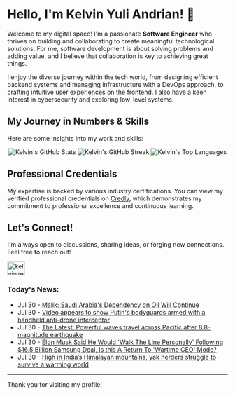 # Hello, I'm Kelvin Yuli Andrian! 👋

Welcome to my digital space! I'm a passionate **Software Engineer** who thrives on building and collaborating to create meaningful technological solutions. For me, software development is about solving problems and adding value, and I believe that collaboration is key to achieving great things.

I enjoy the diverse journey within the tech world, from designing efficient backend systems and managing infrastructure with a DevOps approach, to crafting intuitive user experiences on the frontend. I also have a keen interest in cybersecurity and exploring low-level systems.

## My Journey in Numbers & Skills

Here are some insights into my work and skills:

<p align="center">
  <img src="https://github-readme-stats.vercel.app/api?username=kelvinzer0&show_icons=true&theme=radical" alt="Kelvin's GitHub Stats" />
  <img src="https://github-readme-streak-stats.herokuapp.com/?user=kelvinzer0&theme=radical" alt="Kelvin's GitHub Streak" />
  <img src="https://github-readme-stats.vercel.app/api/top-langs/?username=kelvinzer0&layout=compact&theme=radical" alt="Kelvin's Top Languages" />
</p>

## Professional Credentials

My expertise is backed by various industry certifications. You can view my verified professional credentials on [Credly](https://www.credly.com/users/kelvin-yuli-andrian/badges), which demonstrates my commitment to professional excellence and continuous learning.

## Let's Connect!

I'm always open to discussions, sharing ideas, or forging new connections. Feel free to reach out!

<p align="left">
    <a href="https://linkedin.com/in/kelvinzero" target="blank"><img align="center" src="https://cdn.jsdelivr.net/npm/simple-icons@3.0.1/icons/linkedin.svg" alt="kelvinzero" height="30" width="40" /></a>
</p>

### Today's News:

<!-- feed start -->
- Jul 30 - [Malik: Saudi Arabia's Dependency on Oil Will Continue](https://finance.yahoo.com/video/malik-saudi-arabias-dependency-oil-064256588.html)
- Jul 30 - [Video appears to show Putin's bodyguards armed with a handheld anti-drone interceptor](https://www.yahoo.com/news/articles/video-appears-show-putins-bodyguards-040852250.html)
- Jul 30 - [The Latest: Powerful waves travel across Pacific after 8.8-magnitude earthquake](https://www.yahoo.com/news/articles/latest-tsunami-hits-russia-kuril-023011016.html)
- Jul 30 - [Elon Musk Said He Would 'Walk The Line Personally' Following $16.5 Billion Samsung Deal, Is this A Return To 'Wartime CEO' Mode?](https://finance.yahoo.com/news/elon-musk-said-walk-line-013114740.html)
- Jul 30 - [High in India’s Himalayan mountains, yak herders struggle to survive a warming world](https://www.yahoo.com/news/articles/high-india-himalayan-mountains-yak-011756884.html)
<!-- feed end -->

---

Thank you for visiting my profile!